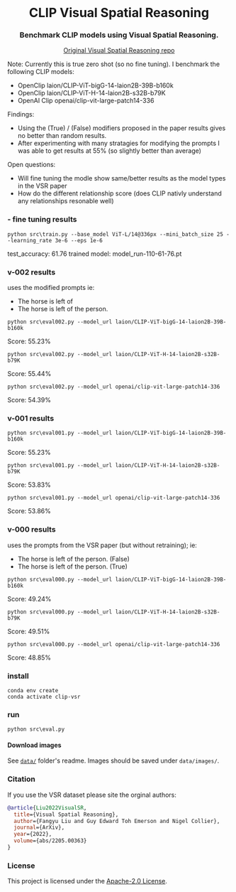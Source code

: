 <br />
<p align="center">
  <h1 align="center">CLIP Visual Spatial Reasoning</h1>
  <h3 align="center">Benchmark CLIP models using Visual Spatial Reasoning.</h3>
  
  <p align="center">  
    <a href="https://github.com/cambridgeltl/visual-spatial-reasoning">Original Visual Spatial Reasoning repo</a>
  </p>
</p>

Note: Currently this is true zero shot (so no fine tuning). I benchmark the following CLIP models:

* OpenClip laion/CLIP-ViT-bigG-14-laion2B-39B-b160k
* OpenClip laion/CLIP-ViT-H-14-laion2B-s32B-b79K
* OpenAI Clip openai/clip-vit-large-patch14-336

Findings:

* Using the (True) / (False) modifiers proposed in the paper results gives no better than random results.
* After experimenting with many stratagies for modifying the prompts I was able to get results at 55% (so slightly better than average)

Open questions:

* Will fine tuning the modle show same/better results as the model types in the VSR paper
* How do the different relationship score (does CLIP nativly understand any relationships resonable well)


### - fine tuning results
```
python src\train.py --base_model ViT-L/14@336px --mini_batch_size 25 --learning_rate 3e-6 --eps 1e-6
```
test_accuracy: 61.76
trained model: model_run-110-61-76.pt

### v-002 results

uses the modified prompts ie:

* The horse is left of
* The horse is left of the person.

```
python src\eval002.py --model_url laion/CLIP-ViT-bigG-14-laion2B-39B-b160k
```
Score: 55.23%

```
python src\eval002.py --model_url laion/CLIP-ViT-H-14-laion2B-s32B-b79K
```
Score: 55.44%

```
python src\eval002.py --model_url openai/clip-vit-large-patch14-336
```
Score: 54.39%

### v-001 results

```
python src\eval001.py --model_url laion/CLIP-ViT-bigG-14-laion2B-39B-b160k
```
Score: 55.23%

```
python src\eval001.py --model_url laion/CLIP-ViT-H-14-laion2B-s32B-b79K
```
Score: 53.83%

```
python src\eval001.py --model_url openai/clip-vit-large-patch14-336
```
Score: 53.86%

### v-000 results

uses the prompts from the VSR paper (but without retraining); ie:

* The horse is left of the person. (False)
* The horse is left of the person. (True)

```
python src\eval000.py --model_url laion/CLIP-ViT-bigG-14-laion2B-39B-b160k
```
Score: 49.24%

```
python src\eval000.py --model_url laion/CLIP-ViT-H-14-laion2B-s32B-b79K
```
Score: 49.51%

```
python src\eval000.py --model_url openai/clip-vit-large-patch14-336
```
Score: 48.85%

### install
```
conda env create
conda activate clip-vsr
```

### run
```
python src\eval.py
```

#### Download images
See [`data/`](https://github.com/cambridgeltl/visual-spatial-reasoning/tree/master/data) folder's readme. Images should be saved under `data/images/`.


### Citation
If you use the VSR dataset please site the orginal authors:
```bibtex
@article{Liu2022VisualSR,
  title={Visual Spatial Reasoning},
  author={Fangyu Liu and Guy Edward Toh Emerson and Nigel Collier},
  journal={ArXiv},
  year={2022},
  volume={abs/2205.00363}
}
```

### License
This project is licensed under the [Apache-2.0 License](https://github.com/cambridgeltl/visual-spatial-reasoning/blob/master/LICENSE).
